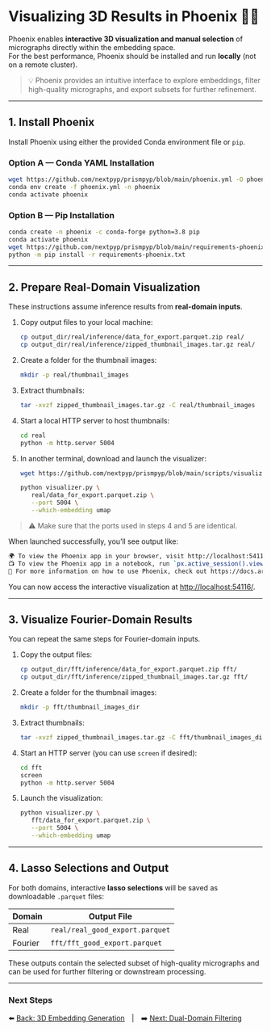 # Visualizing 3D Results in Phoenix 🐦‍🔥 

Phoenix enables **interactive 3D visualization and manual selection** of micrographs directly within the embedding space.  
For the best performance, Phoenix should be installed and run **locally** (not on a remote cluster).

> 💡 Phoenix provides an intuitive interface to explore embeddings, filter high-quality micrographs, and export subsets for further refinement.

---

## 1. Install Phoenix

Install Phoenix using either the provided Conda environment file or `pip`.

### Option A — Conda YAML Installation

```bash
wget https://github.com/nextpyp/prismpyp/blob/main/phoenix.yml -O phoenix.yml
conda env create -f phoenix.yml -n phoenix
conda activate phoenix
```

### Option B — Pip Installation

```bash
conda create -n phoenix -c conda-forge python=3.8 pip
conda activate phoenix
wget https://github.com/nextpyp/prismpyp/blob/main/requirements-phoenix.txt -O requirements-phoenix.txt
python -m pip install -r requirements-phoenix.txt
```

---

## 2. Prepare Real-Domain Visualization

These instructions assume inference results from **real-domain inputs**.

1. Copy output files to your local machine:

   ```bash
   cp output_dir/real/inference/data_for_export.parquet.zip real/
   cp output_dir/real/inference/zipped_thumbnail_images.tar.gz real/
   ```

2. Create a folder for the thumbnail images:

   ```bash
   mkdir -p real/thumbnail_images
   ```

3. Extract thumbnails:

   ```bash
   tar -xvzf zipped_thumbnail_images.tar.gz -C real/thumbnail_images
   ```

4. Start a local HTTP server to host thumbnails:

   ```bash
   cd real
   python -m http.server 5004
   ```

5. In another terminal, download and launch the visualizer:

   ```bash
   wget https://github.com/nextpyp/prismpyp/blob/main/scripts/visualizer.py

   python visualizer.py \
      real/data_for_export.parquet.zip \
      --port 5004 \
      --which-embedding umap
   ```

> ⚠️ Make sure that the ports used in steps 4 and 5 are identical.

When launched successfully, you’ll see output like:

```bash
🌍 To view the Phoenix app in your browser, visit http://localhost:54116/
📺 To view the Phoenix app in a notebook, run `px.active_session().view()`
📖 For more information on how to use Phoenix, check out https://docs.arize.com/phoenix
```

You can now access the interactive visualization at [http://localhost:54116/](http://localhost:54116/).

---

## 3. Visualize Fourier-Domain Results

You can repeat the same steps for Fourier-domain inputs.

1. Copy the output files:

   ```bash
   cp output_dir/fft/inference/data_for_export.parquet.zip fft/
   cp output_dir/fft/inference/zipped_thumbnail_images.tar.gz fft/
   ```

2. Create a folder for the thumbnail images:

   ```bash
   mkdir -p fft/thumbnail_images_dir
   ```

3. Extract thumbnails:

   ```bash
   tar -xvzf zipped_thumbnail_images.tar.gz -C fft/thumbnail_images_dir
   ```

4. Start an HTTP server (you can use `screen` if desired):

   ```bash
   cd fft
   screen
   python -m http.server 5004
   ```

5. Launch the visualization:

   ```bash
   python visualizer.py \
      fft/data_for_export.parquet.zip \
      --port 5004 \
      --which-embedding umap
   ```

---

## 4. Lasso Selections and Output

For both domains, interactive **lasso selections** will be saved as downloadable `.parquet` files:

| Domain | Output File |
|---------|--------------|
| Real | `real/real_good_export.parquet` |
| Fourier | `fft/fft_good_export.parquet` |

These outputs contain the selected subset of high-quality micrographs and can be used for further filtering or downstream processing.

---

### Next Steps
⬅️ [Back: 3D Embedding Generation](eval3d.md) | ➡️ [Next: Dual-Domain Filtering](intersect.md)
